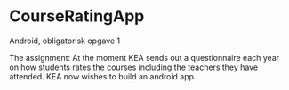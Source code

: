 # CourseRatingApp

Android, obligatorisk opgave 1

The assignment: 
At the moment KEA sends out a questionnaire each year on how students rates the courses including the teachers they have attended. KEA now wishes to build an android app.

